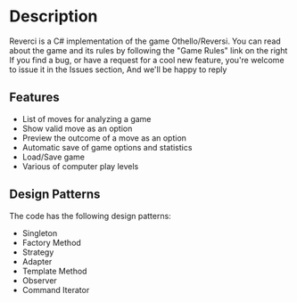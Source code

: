 # Description
Reverci is a C# implementation of the game Othello/Reversi. 
You can read about the game and its rules by following the "Game Rules" link on the right
If you find a bug, or have a request for a cool new feature, you're welcome to issue it in the Issues section, And we'll be happy to reply

## Features
* List of moves for analyzing a game
* Show valid move as an option
* Preview the outcome of a move as an option
* Automatic save of game options and statistics
* Load/Save game
* Various of computer play levels

## Design Patterns
The code has the following design patterns:

* Singleton
* Factory Method
* Strategy
* Adapter
* Template Method
* Observer
* Command
Iterator
